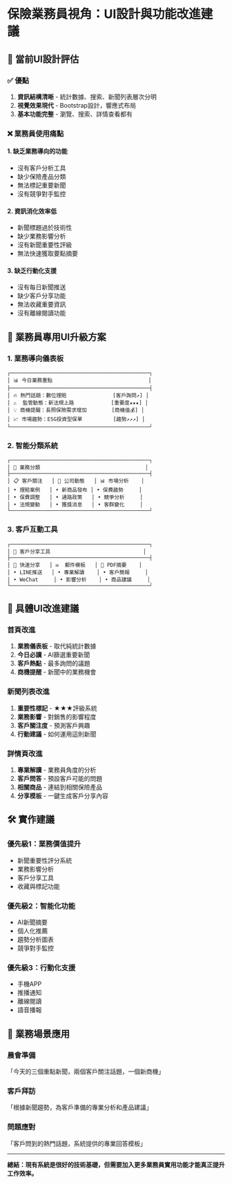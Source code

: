 # 保險業務員視角：UI設計與功能改進建議

## 🎯 當前UI設計評估

### ✅ 優點

1. **資訊結構清晰** - 統計數據、搜索、新聞列表層次分明
2. **視覺效果現代** - Bootstrap設計，響應式布局
3. **基本功能完整** - 瀏覽、搜索、詳情查看都有

### ❌ 業務員使用痛點

#### 1. 缺乏業務導向的功能

- 沒有客戶分析工具
- 缺少保險產品分類
- 無法標記重要新聞
- 沒有競爭對手監控

#### 2. 資訊消化效率低

- 新聞標題過於技術性
- 缺少業務影響分析
- 沒有新聞重要性評級
- 無法快速獲取要點摘要

#### 3. 缺乏行動化支援

- 沒有每日新聞推送
- 缺少客戶分享功能
- 無法收藏重要資訊
- 沒有離線閱讀功能

## 🚀 業務員專用UI升級方案

### 1. 業務導向儀表板

```
┌─────────────────────────────────────────────┐
│ 📊 今日業務重點                               │
├─────────────────────────────────────────────┤
│ 🔥 熱門話題：數位理賠               [客戶詢問↗] │
│ ⚠️  監管動態：新法規上路            [重要度★★★] │
│ 💡 商機提醒：長照保險需求增加        [商機值💰] │
│ 📈 市場趨勢：ESG投資型保單          [趨勢↗↗↗] │
└─────────────────────────────────────────────┘
```

### 2. 智能分類系統

```
┌─────────────────────────────────────────────┐
│ 🎯 業務分類                                  │
├─────────────────────────────────────────────┤
│ 📋 客戶關注   │ 🏢 公司動態   │ 📊 市場分析    │
│ • 理賠案例   │ • 新商品發布 │ • 保費趨勢     │
│ • 保費調整   │ • 通路政策   │ • 競爭分析     │
│ • 法規變動   │ • 獲獎消息   │ • 客群變化     │
└─────────────────────────────────────────────┘
```

### 3. 客戶互動工具

```
┌─────────────────────────────────────────────┐
│ 👥 客戶分享工具                              │
├─────────────────────────────────────────────┤
│ 📱 快速分享   │ ✉️  郵件模板   │ 📄 PDF摘要    │
│ • LINE推送   │ • 專業解讀    │ • 客戶簡報     │
│ • WeChat     │ • 影響分析    │ • 商品建議     │
└─────────────────────────────────────────────┘
```

## 🎨 具體UI改進建議

### 首頁改進

1. **業務儀表板** - 取代純統計數據
2. **今日必讀** - AI篩選重要新聞
3. **客戶熱點** - 最多詢問的議題
4. **商機提醒** - 新聞中的業務機會

### 新聞列表改進

1. **重要性標記** - ★★★評級系統
2. **業務影響** - 對銷售的影響程度
3. **客戶關注度** - 預測客戶興趣
4. **行動建議** - 如何運用這則新聞

### 詳情頁改進

1. **專業解讀** - 業務員角度的分析
2. **客戶問答** - 預設客戶可能的問題
3. **相關商品** - 連結到相關保險產品
4. **分享模板** - 一鍵生成客戶分享內容

## 🛠️ 實作建議

### 優先級1：業務價值提升

- 新聞重要性評分系統
- 業務影響分析
- 客戶分享工具
- 收藏與標記功能

### 優先級2：智能化功能

- AI新聞摘要
- 個人化推薦
- 趨勢分析圖表
- 競爭對手監控

### 優先級3：行動化支援

- 手機APP
- 推播通知
- 離線閱讀
- 語音播報

## 💼 業務場景應用

### 晨會準備

「今天的三個重點新聞，兩個客戶關注話題，一個新商機」

### 客戶拜訪

「根據新聞趨勢，為客戶準備的專業分析和產品建議」

### 問題應對

「客戶問到的熱門話題，系統提供的專業回答模板」

---

**總結：現有系統是很好的技術基礎，但需要加入更多業務員實用功能才能真正提升工作效率。**
